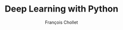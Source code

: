 ---
title: "Deep Learning with Python"
added: '2017'
author: 'François Chollet'
tags: ['Machine Learning', 'Deep Learning']
img: "https://images-na.ssl-images-amazon.com/images/I/71PRvtkPAZL.jpg"
link: https://www.amazon.in/Deep-Learning-Python-Francois-Chollet/dp/1617294438
summary: "Written by Keras creator and Google AI researcher François Chollet, this book builds your understanding through intuitive explanations and practical examples.Deep Learning with Python has taught thousands of readers how to put the full capabilities of deep learning into action. This full color second edition introduces deep learning using Python and Keras."
---